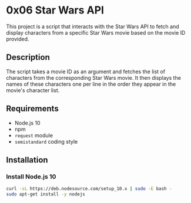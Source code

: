 # 0x06 Star Wars API

This project is a script that interacts with the Star Wars API to fetch and display characters from a specific Star Wars movie based on the movie ID provided.

## Description

The script takes a movie ID as an argument and fetches the list of characters from the corresponding Star Wars movie. It then displays the names of these characters one per line in the order they appear in the movie's character list.

## Requirements

- Node.js 10
- npm
- `request` module
- `semistandard` coding style

## Installation

### Install Node.js 10

```bash
curl -sL https://deb.nodesource.com/setup_10.x | sudo -E bash -
sudo apt-get install -y nodejs
